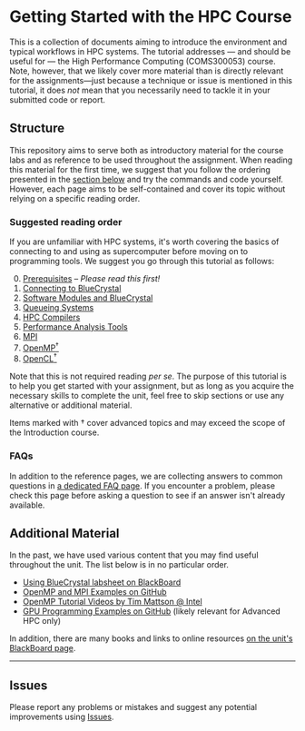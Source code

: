 Getting Started with the HPC Course
===================================


This is a collection of documents aiming to introduce the environment and typical workflows in HPC systems.
The tutorial addresses — and should be useful for — the High Performance Computing (COMS300053) course.
Note, however, that we likely cover more material than is directly relevant for the assignments—just because a technique or issue is mentioned in this tutorial, it does _not_ mean that you necessarily need to tackle it in your submitted code or report.

## Structure

This repository aims to serve both as introductory material for the course labs and as reference to be used throughout the assignment.
When reading this material for the first time, we suggest that you follow the ordering presented in the [section below](#suggested-reading-order) and try the commands and code yourself.
However, each page aims to be self-contained and cover its topic without relying on a specific reading order.

### Suggested reading order

If you are unfamiliar with HPC systems, it's worth covering the basics of connecting to and using as supercomputer before moving on to programming tools.
We suggest you go through this tutorial as follows:

0. [Prerequisites](0_Prerequisites.md) – _Please read this first!_
1. [Connecting to BlueCrystal](1_Connecting_to_BlueCrystal.md)
2. [Software Modules and BlueCrystal](2_Modules.md)
3. [Queueing Systems](3_Queueing_Systems.md)
4. [HPC Compilers](4_Compilers.md)
5. [Performance Analysis Tools](5_Performance_Analysis_Tools.md)
6. [MPI](6_MPI.md)
7. [OpenMP<sup>†</sup>](7_OpenMP.md)
7. [OpenCL<sup>†</sup>](8_OpenCL.md)

<!-- TODO: If we switch to BCp4, add SLURM instructions and update modules names -->

Note that this is not required reading _per se_.
The purpose of this tutorial is to help you get started with your assignment, but as long as you acquire the necessary skills to complete the unit, feel free to skip sections or use any alternative or additional material.

Items marked with † cover advanced topics and may exceed the scope of the Introduction course.

### FAQs

In addition to the reference pages, we are collecting answers to common questions in [a dedicated FAQ page](FAQ.md).
If you encounter a problem, please check this page before asking a question to see if an answer isn't already available.

## Additional Material

In the past, we have used various content that you may find useful throughout the unit. The list below is in no particular order.

- [Using BlueCrystal labsheet on BlackBoard](https://www.ole.bris.ac.uk/bbcswebdav/pid-3307009-dt-content-rid-9643695_2/courses/COMS30005_2018/Open%20Access%20for%20CS/labs/intro-handout.pdf)
- [OpenMP and MPI Examples on GitHub](https://github.com/UoB-HPC/hpc-course-examples)
- [OpenMP Tutorial Videos by Tim Mattson @ Intel](https://www.youtube.com/watch?v=nE-xN4Bf8XI&list=PLLX-Q6B8xqZ8n8bwjGdzBJ25X2utwnoEG)
- [GPU Programming Examples on GitHub](https://github.com/UoB-HPC/advanced-hpc-examples) (likely relevant for Advanced HPC only)

In addition, there are many books and links to online resources [on the unit's BlackBoard page](https://www.ole.bris.ac.uk/webapps/blackboard/execute/announcement?method=search&context=course&course_id=_237249_1&handle=cp_announcements&mode=cpview).

----

## Issues

Please report any problems or mistakes and suggest any potential improvements using [Issues](https://github.com/UoB-HPC/hpc-course-getting-started/issues).
